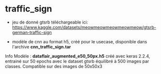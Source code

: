 # traffic_sign

- jeu de donné gtsrb téléchargeable ici: https://www.kaggle.com/datasets/meowmeowmeowmeowmeow/gtsrb-german-traffic-sign

- modèle de cnn au format h5, créé pour le usecase, disponible dans l'archive **cnn_traffic_sign.tar** 

Info Modèle :
**dataflair_augmented_e50_50px.h5** créé avec keras 2.2.4, entrainé sur 50 epochs avec le dataset gtsrb équilibré à 500 images par classes. Compatible sur des images de 50x50x3
